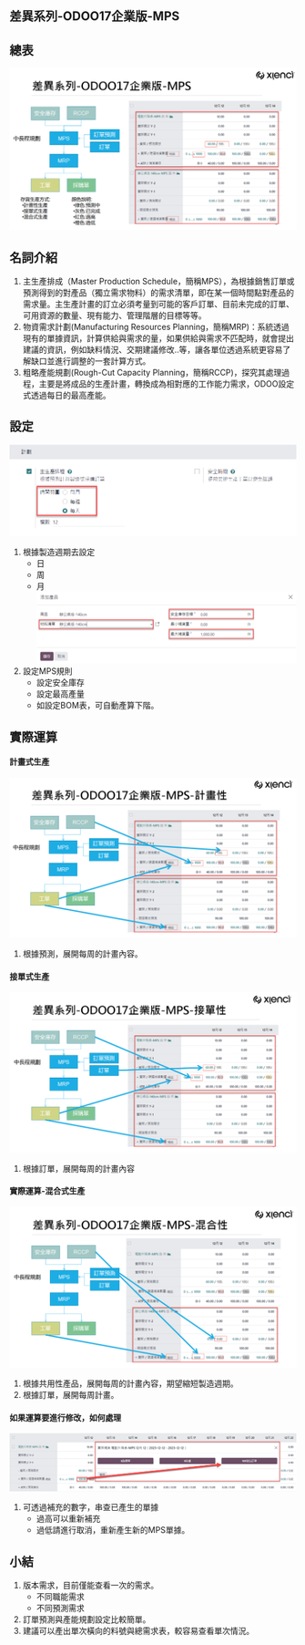 ## 差異系列-ODOO17企業版-MPS

## 總表
![Alt text](https://github.com/ksharry/2024-ODOO17-Enterprise-Plan/blob/main/pic/F171301.png?raw=true)

## 名詞介紹
1. 主生產排成（Master Production Schedule，簡稱MPS），為根據銷售訂單或預測得到的對產品（獨立需求物料）的需求清單，即在某一個時間點對產品的需求量。主生產計畫的訂立必須考量到可能的客戶訂單、目前未完成的訂單、可用資源的數量、現有能力、管理階層的目標等等。
2. 物資需求計劃(Manufacturing Resources Planning，簡稱MRP)：系統透過現有的單據資訊，計算供給與需求的量，如果供給與需求不匹配時，就會提出建議的資訊，例如缺料情況、交期建議修改..等，讓各單位透過系統更容易了解缺口並進行調整的一套計算方式。
3. 粗略產能規劃(Rough-Cut Capacity Planning，簡稱RCCP)，探究其處理過程，主要是將成品的生產計畫，轉換成為相對應的工作能力需求，ODOO設定式透過每日的最高產能。

## 設定
![Alt text](https://github.com/ksharry/2024-ODOO17-Enterprise-Plan/blob/main/pic/F171302.png?raw=true)
1. 根據製造週期去設定
   + 日
   + 周
   + 月
![Alt text](https://github.com/ksharry/2024-ODOO17-Enterprise-Plan/blob/main/pic/F171303.png?raw=true)
2. 設定MPS規則
   + 設定安全庫存
   + 設定最高產量
   + 如設定BOM表，可自動產算下階。

## 實際運算
#### 計畫式生產
![Alt text](https://github.com/ksharry/2024-ODOO17-Enterprise-Plan/blob/main/pic/F171304.png?raw=true)
1. 根據預測，展開每周的計畫內容。

#### 接單式生產
![Alt text](https://github.com/ksharry/2024-ODOO17-Enterprise-Plan/blob/main/pic/F171305.png?raw=true)
1. 根據訂單，展開每周的計畫內容

#### 實際運算-混合式生產
![Alt text](https://github.com/ksharry/2024-ODOO17-Enterprise-Plan/blob/main/pic/F171306.png?raw=true)
1. 根據共用性產品，展開每周的計畫內容，期望縮短製造週期。
2. 根據訂單，展開每周計畫。

#### 如果運算要進行修改，如何處理
![Alt text](https://github.com/ksharry/2024-ODOO17-Enterprise-Plan/blob/main/pic/F171307.png?raw=true)
1. 可透過補充的數字，串查已產生的單據
   + 過高可以重新補充
   + 過低請進行取消，重新產生新的MPS單據。

## 小結
1. 版本需求，目前僅能查看一次的需求。
   + 不同職能需求
   + 不同預測需求
2. 訂單預測與產能規劃設定比較簡單。
3. 建議可以產出單次橫向的料號與總需求表，較容易查看單次情況。
